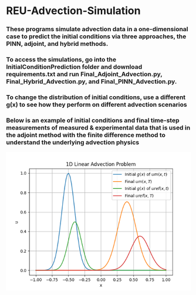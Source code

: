 # REU-Advection-Simulation

### These programs simulate advection data in a one-dimensional case to predict the initial conditions via three approaches, the PINN, adjoint, and hybrid methods.

### To access the simulations, go into the InitialConditionPrediction folder and download requirements.txt and run Final_Adjoint_Advection.py, Final_Hybrid_Advection.py, and Final_PINN_Advection.py.

### To change the distribution of initial conditions, use a different g(x) to see how they perform on different advection scenarios

### Below is an example of initial conditions and final time-step measurements of measured & experimental data that is used in the adjoint method with the finite difference method to understand the underlying advection physics

![Simulation](Assets/1DLinearAdvectionProblem.png)